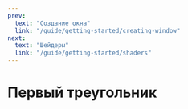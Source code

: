```yaml
---
prev:
  text: "Создание окна"
  link: "/guide/getting-started/creating-window"
next:
  text: "Шейдеры"
  link: "/guide/getting-started/shaders"
---
```


# Первый треугольник
